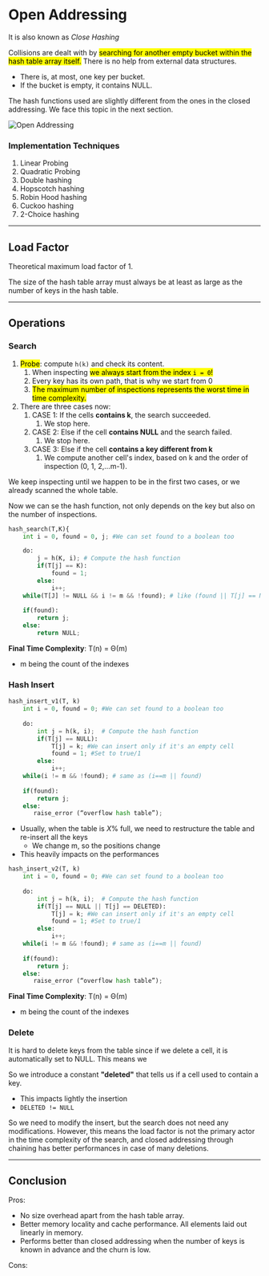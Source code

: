 # Open Addressing
It is also known as *Close Hashing*

Collisions are dealt with by <mark>searching for another empty bucket within the hash table array itself.</mark> 
There is no help from external data structures.
* There is, at most, one key per bucket.
* If the bucket is empty, it contains NULL.

The hash functions used are slightly different from the ones in the closed addressing. We face this topic
in the next section.

![Open Addressing](https://github.com/PayThePizzo/DataStrutucures-Algorithms/blob/main/Resources/OpenAddressing.png?raw=TRUE)

### Implementation Techniques
1. Linear Probing 
2. Quadratic Probing 
3. Double hashing 
4. Hopscotch hashing 
5. Robin Hood hashing 
6. Cuckoo hashing 
7. 2-Choice hashing

---
## Load Factor

Theoretical maximum load factor of 1.

The size of the hash table array must always be at least as large as the 
number of keys in the hash table.

---
## Operations

### Search
1. <mark>Probe</mark>: compute `h(k)` and check its content.
   1. When inspecting <mark> we always start from the index `i = 0`!</mark>
   2. Every key has its own path, that is why we start from 0
   3. <mark>The maximum number of inspections represents the worst time in time complexity.</mark>
2. There are three cases now:
   1. CASE 1: If the cells **contains k**, the search succeeded. 
      1. We stop here.
   2. CASE 2: Else if the cell **contains NULL** and the search failed. 
      1. We stop here.
   3. CASE 3: Else if the cell **contains a key different from k**
      1. We compute another cell's index, based on k and the order of inspection (0, 1, 2,...m-1).

We keep inspecting until we happen to be in the first two cases, or we already 
scanned the whole table.

Now we can se the hash function, not only depends on the key but also on the number of 
inspections.

```python
hash_search(T,K){
    int i = 0, found = 0, j; #We can set found to a boolean too

    do:
        j = h(K, i); # Compute the hash function
        if(T[j] == K):
            found = 1;
        else:
            i++;
    while(T[J] != NULL && i != m && !found); # like (found || T[j] == NULL || i == m)
   
    if(found):
        return j;
    else:
        return NULL;
```
**Final Time Complexity**: T(n) =  Θ(m)
* m being the count of the indexes

### Hash Insert

```python
hash_insert_v1(T, k)
    int i = 0, found = 0; #We can set found to a boolean too
    
    do:
        int j = h(k, i);  # Compute the hash function
        if(T[j] == NULL): 
            T[j] = k; #We can insert only if it's an empty cell
            found = 1; #Set to true/1
        else:
            i++;
    while(i != m && !found); # same as (i==m || found)
    
    if(found):
        return j;
    else:
       raise_error (“overflow hash table”);
```

* Usually, when the table is _X_% full, we need to restructure the table and re-insert all the keys
   * We change m, so the positions change
* This heavily impacts on the performances

```python
hash_insert_v2(T, k)
    int i = 0, found = 0; #We can set found to a boolean too
    
    do:
        int j = h(k, i);  # Compute the hash function
        if(T[j] == NULL || T[j] == DELETED): 
            T[j] = k; #We can insert only if it's an empty cell
            found = 1; #Set to true/1
        else:
            i++;
    while(i != m && !found); # same as (i==m || found)
    
    if(found):
        return j;
    else:
       raise_error (“overflow hash table”);
```
**Final Time Complexity**: T(n) =  Θ(m)
* m being the count of the indexes

### Delete

It is hard to delete keys from the table since if we delete a cell, it is automatically set to NULL.
This means we 

So we introduce a constant **"deleted"** that tells us if a cell used to contain a key.
* This impacts lightly the insertion
* `DELETED != NULL`

So we need to modify the insert, but the search does not need any modifications. 
However, this means the load factor is not the primary actor in the time complexity of the search, 
and closed addressing through chaining has better performances in case of many deletions.

---

## Conclusion

Pros:
* No size overhead apart from the hash table array. 
* Better memory locality and cache performance. 
All elements laid out linearly in memory. 
* Performs better than closed addressing when the number of keys is known in 
advance and the churn is low.

Cons:
